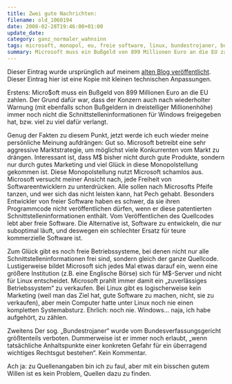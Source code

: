 ```yaml
---
title: Zwei gute Nachrichten:
filename: old_1060194
date: 2008-02-28T19:46:00+01:00
update_date:
category: ganz_normaler_wahnsinn
tags: microsoft, monopol, eu, freie software, linux, bundestrojaner, bundesverfassungsgericht
summary: Microsoft muss ein Bußgeld von 899 Millionen Euro an die EU zahlen. Das Bunderverfassungsgericht verbietet den Bundestrojaner größtenteils.
---
```

Dieser Eintrag wurde ursprünglich auf meinem [alten Blog veröffentlicht](https://stu.blogger.de/stories/1060194/). Dieser Eintrag hier ist eine Kopie mit kleinen technischen Anpassungen.

Erstens: Micro$oft muss ein Bußgeld von 899 Millionen Euro an die EU zahlen. Der Grund dafür war, dass der Konzern auch nach wiederholter Warnung (mit ebenfalls schon Bußgeldern in dreistelliger Millionenhöhe) immer noch nicht die Schnittstelleninformationen für Windows freigegeben hat, bzw. viel zu viel dafür verlangt.

Genug der Fakten zu diesem Punkt, jetzt werde ich euch wieder meine persönliche Meinung aufdrängen: Gut so. Microsoft betreibt eine sehr aggressive Marktstrategie, um möglichst viele Konkurrenten vom Markt zu drängen. Interessant ist, dass M$ bisher nicht durch gute Produkte, sondern nur durch gutes Marketing und viel Glück in diese Monopolstellung gekommen ist. Diese Monopolstellung nutzt Microsoft schamlos aus. Microsoft versucht meiner Ansicht nach, jede Freiheit von Softwareentwicklern zu unterdrücken. Alle sollen nach Microsofts Pfeife tanzen, und wer sich das nicht leisten kann, hat Pech gehabt. Besonders Entwickler von freier Software haben es schwer, da sie ihren Programmcode nicht veröffentlichen dürfen, wenn er diese patentierten Schnittstelleninformationen enthält. Vom Veröffentlichen des Quellcodes lebt aber freie Software. Die Alternative ist, Software zu entwickeln, die nur suboptimal läuft, und deswegen ein schlechter Ersatz für teure kommerzielle Software ist.

Zum Glück gibt es noch freie Betriebssysteme, bei denen nicht nur alle Schnittstelleninformationen frei sind, sondern gleich der ganze Quellcode. Lustigerweise bildet Microsoft sich jedes Mal etwas darauf ein, wenn eine größere Institution (z.B. eine Englische Börse) sich für M$-Server und nicht für Linux entscheidet. Microsoft prahlt immer damit ein „zuverlässiges Betriebssystem“ zu verkaufen. Bei Linux gibt es logischerweise kein Marketing (weil man das Ziel hat, gute Software zu machen, nicht, sie zu verkaufen), aber mein Computer hatte unter Linux noch nie einen kompletten Systemabsturz. Ehrlich: noch nie. Windows… naja, ich habe aufgehört, zu zählen.

Zweitens Der sog. „Bundestrojaner“ wurde vom Bundesverfassungsgericht größtenteils verboten. Dummerweise ist er immer noch erlaubt, „wenn tatsächliche Anhaltspunkte einer konkreten Gefahr für ein überragend wichtiges Rechtsgut bestehen“. Kein Kommentar.

Ach ja: zu Quellenangaben bin ich zu faul, aber mit ein bisschen gutem Willen ist es kein Problem, Quellen dazu zu finden.
